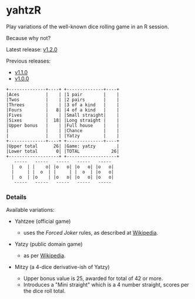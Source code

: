 # yahtzR

Play variations of the well-known dice rolling game in an R session.

Because why not?

Latest release: [v1.2.0](https://github.com/JerBoon/yahtzR/releases/tag/v1.2.0)

Previous releases:
- [v1.1.0](https://github.com/JerBoon/yahtzR/releases/tag/v1.1.0)
- [v1.0.0](https://github.com/JerBoon/yahtzR/releases/tag/v1.0.0)


```
+--------------+----+ +--------------+----+
|Aces          |    | |1 pair        |    |
|Twos          |    | |2 pairs       |    |
|Threes        |    | |3 of a kind   |    |
|Fours         |   8| |4 of a kind   |    |
|Fives         |    | |Small straight|    |
|Sixes         |  18| |Long straight |    |
|Upper bonus   |    | |Full house    |    |
|              |    | |Chance        |    |
|              |    | |Yatzy         |    |
+--------------+----+ +--------------+----+
|Upper total      26| |Game: yatzy        |
|Lower total       0| |TOTAL            26|
+-------------------+ +-------------------+
   -----   -----   -----   -----   ----- 
  |  o  | |    o| |o   o| |o   o| |o   o|
  |     | |  o  | |     | |  o  | |o   o|
  |  o  | |o    | |o   o| |o   o| |o   o|
   -----   -----   -----   -----   ----- 
```
### Details

Available variations:

- Yahtzee (official game)
  - uses the _Forced Joker_ rules, as described at 
  [Wikipedia](https://en.wikipedia.org/wiki/Yahtzee).

- Yatzy (public domain game)
  - as per [Wikipedia](https://en.wikipedia.org/wiki/Yatzy).
  
- Mitzy (a 4-dice derivative-ish of Yatzy)
  - Upper bonus value is 25, awarded for total of 42 or more.
  - Introduces a "Mini straight" which is a 4 number straight, scores per the dice roll total.
